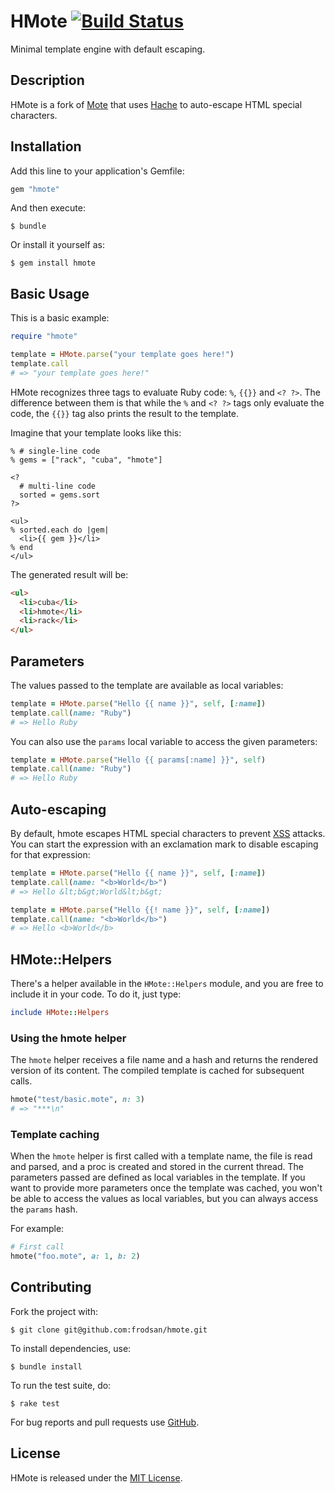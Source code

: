 HMote [![Build Status](https://travis-ci.org/frodsan/hmote.svg)](https://travis-ci.org/frodsan/hmote)
=====

Minimal template engine with default escaping.

Description
-----------

HMote is a fork of [Mote][mote] that uses [Hache][hache]
to auto-escape HTML special characters.

Installation
------------

Add this line to your application's Gemfile:

```ruby
gem "hmote"
```

And then execute:

```
$ bundle
```

Or install it yourself as:

```
$ gem install hmote
```

Basic Usage
-----------

This is a basic example:

```ruby
require "hmote"

template = HMote.parse("your template goes here!")
template.call
# => "your template goes here!"
```

HMote recognizes three tags to evaluate Ruby code: `%`, `{{}}` and `<? ?>`.
The difference between them is that while the `%` and `<? ?>` tags only
evaluate the code, the `{{}}` tag also prints the result to the template.

Imagine that your template looks like this:

```
% # single-line code
% gems = ["rack", "cuba", "hmote"]

<?
  # multi-line code
  sorted = gems.sort
?>

<ul>
% sorted.each do |gem|
  <li>{{ gem }}</li>
% end
</ul>
```

The generated result will be:

```html
<ul>
  <li>cuba</li>
  <li>hmote</li>
  <li>rack</li>
</ul>
```

Parameters
----------

The values passed to the template are available as local variables:

```ruby
template = HMote.parse("Hello {{ name }}", self, [:name])
template.call(name: "Ruby")
# => Hello Ruby
```

You can also use the `params` local variable to access the given
parameters:

```ruby
template = HMote.parse("Hello {{ params[:name] }}", self)
template.call(name: "Ruby")
# => Hello Ruby
```

Auto-escaping
-------------

By default, hmote escapes HTML special characters to prevent [XSS][xss]
attacks. You can start the expression with an exclamation mark to disable
escaping for that expression:

```ruby
template = HMote.parse("Hello {{ name }}", self, [:name])
template.call(name: "<b>World</b>")
# => Hello &lt;b&gt;World&lt;b&gt;

template = HMote.parse("Hello {{! name }}", self, [:name])
template.call(name: "<b>World</b>")
# => Hello <b>World</b>
```

HMote::Helpers
--------------

There's a helper available in the `HMote::Helpers` module, and you are
free to include it in your code. To do it, just type:

```ruby
include HMote::Helpers
```

### Using the hmote helper

The `hmote` helper receives a file name and a hash and returns the rendered
version of its content. The compiled template is cached for subsequent calls.

```ruby
hmote("test/basic.mote", n: 3)
# => "***\n"
```

### Template caching

When the `hmote` helper is first called with a template name, the
file is read and parsed, and a proc is created and stored in the
current thread. The parameters passed are defined as local variables
in the template. If you want to provide more parameters once the template
was cached, you won't be able to access the values as local variables,
but you can always access the `params` hash.

For example:

```ruby
# First call
hmote("foo.mote", a: 1, b: 2)
```

Contributing
------------

Fork the project with:

```
$ git clone git@github.com:frodsan/hmote.git
```

To install dependencies, use:

```
$ bundle install
```

To run the test suite, do:

```
$ rake test
```

For bug reports and pull requests use [GitHub][issues].

License
-------

HMote is released under the [MIT License][mit].

[mit]: http://www.opensource.org/licenses/MIT
[mote]: https://github.com/soveran/mote
[hache]: https://github.com/frodsan/hache
[issues]: https://github.com/frodsan/hmote/issues
[xss]: http://en.wikipedia.org/wiki/Cross-Site_Scripting
